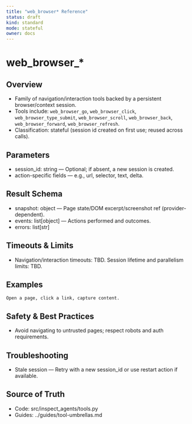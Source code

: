 ```yaml
---
title: "web_browser* Reference"
status: draft
kind: standard
mode: stateful
owner: docs
---
```


# web_browser_*

## Overview
- Family of navigation/interaction tools backed by a persistent browser/context session.
- Tools include: `web_browser_go`, `web_browser_click`, `web_browser_type_submit`, `web_browser_scroll`, `web_browser_back`, `web_browser_forward`, `web_browser_refresh`.
- Classification: stateful (session id created on first use; reused across calls).

## Parameters
- session_id: string — Optional; if absent, a new session is created.
- action-specific fields — e.g., url, selector, text, delta.

## Result Schema
- snapshot: object — Page state/DOM excerpt/screenshot ref (provider-dependent).
- events: list[object] — Actions performed and outcomes.
- errors: list[str]

## Timeouts & Limits
- Navigation/interaction timeouts: TBD. Session lifetime and parallelism limits: TBD.

## Examples
```
Open a page, click a link, capture content.
```

## Safety & Best Practices
- Avoid navigating to untrusted pages; respect robots and auth requirements.

## Troubleshooting
- Stale session — Retry with a new session_id or use restart action if available.

## Source of Truth
- Code: src/inspect_agents/tools.py
- Guides: ../guides/tool-umbrellas.md

